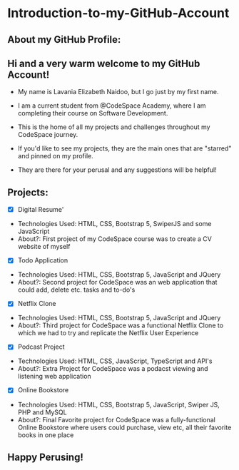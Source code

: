 # Introduction-to-my-GitHub-Account

## About my GitHub Profile:

## Hi and a very warm welcome to my GitHub Account! 

- My name is Lavania Elizabeth Naidoo, but I go just by my first name.

- I am a current student from @CodeSpace Academy, where I am completing their course on Software Development.

- This is the home of all my projects and challenges throughout my CodeSpace journey.

- If you'd like to see my projects, they are the main ones that are "starred" and pinned on my profile.

- They are there for your perusal and any suggestions will be helpful!

## Projects:

- [x] Digital Resume'
- Technologies Used: HTML, CSS, Bootstrap 5, SwiperJS and some JavaScript
- About?: First project of my CodeSpace course was to create a CV website of myself 

- [x] Todo Application
- Technologies Used: HTML, CSS, Bootstrap 5, JavaScript and JQuery
- About?: Second project for CodeSpace was an web application that could add, delete etc. tasks and to-do's

- [x] Netflix Clone
- Technologies Used: HTML, CSS, Bootstrap 5, JavaScript and JQuery
- About?: Third project for CodeSpace was a functional Netflix Clone to which we had to try and replicate the Netflix User Experience

- [x] Podcast Project
- Technologies Used: HTML, CSS, JavaScript, TypeScript and API's
- About?: Extra Project for CodeSpace was a podacst viewing and listening web application 

- [x] Online Bookstore
- Technologies Used: HTML, CSS, Bootstrap 5, JavaScript, Swiper JS, PHP and MySQL
- About?: Final Favorite project for CodeSpace was a fully-functional Online Bookstore where users could purchase, view etc, all their favorite books in one place

## Happy Perusing!
